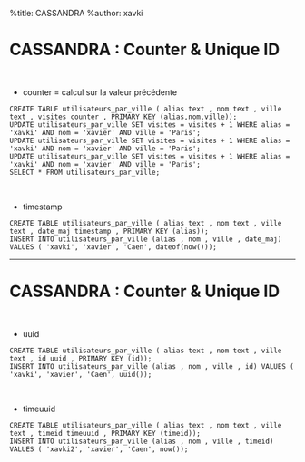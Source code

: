 %title: CASSANDRA
%author: xavki


# CASSANDRA : Counter & Unique ID


<br>


* counter = calcul sur la valeur précédente

```
CREATE TABLE utilisateurs_par_ville ( alias text , nom text , ville text , visites counter , PRIMARY KEY (alias,nom,ville));
UPDATE utilisateurs_par_ville SET visites = visites + 1 WHERE alias = 'xavki' AND nom = 'xavier' AND ville = 'Paris';
UPDATE utilisateurs_par_ville SET visites = visites + 1 WHERE alias = 'xavki' AND nom = 'xavier' AND ville = 'Paris';
UPDATE utilisateurs_par_ville SET visites = visites + 1 WHERE alias = 'xavki' AND nom = 'xavier' AND ville = 'Paris';
SELECT * FROM utilisateurs_par_ville;
```

<br>


* timestamp

```
CREATE TABLE utilisateurs_par_ville ( alias text , nom text , ville text , date_maj timestamp , PRIMARY KEY (alias));
INSERT INTO utilisateurs_par_ville (alias , nom , ville , date_maj) VALUES ( 'xavki', 'xavier', 'Caen', dateof(now()));
```

------------------------------------------------------------------

# CASSANDRA : Counter & Unique ID

<br>


* uuid

```
CREATE TABLE utilisateurs_par_ville ( alias text , nom text , ville text , id uuid , PRIMARY KEY (id));
INSERT INTO utilisateurs_par_ville (alias , nom , ville , id) VALUES ( 'xavki', 'xavier', 'Caen', uuid());
```

<br>


* timeuuid

```
CREATE TABLE utilisateurs_par_ville ( alias text , nom text , ville text , timeid timeuuid , PRIMARY KEY (timeid));
INSERT INTO utilisateurs_par_ville (alias , nom , ville , timeid) VALUES ( 'xavki2', 'xavier', 'Caen', now());
```

